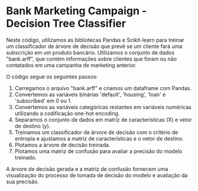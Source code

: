 <h1>Bank Marketing Campaign - Decision Tree Classifier</h1>
<p>Neste código, utilizamos as bibliotecas Pandas e Scikit-learn para treinar um classificador de árvore de decisão que prevê se um cliente fará uma subscrição em um produto bancário. Utilizamos o conjunto de dados "bank.arff", que contém informações sobre clientes que foram ou não contatados em uma campanha de marketing anterior.</p>
<p>O código segue os seguintes passos:</p>
<ol>
    <li>Carregamos o arquivo "bank.arff" e criamos um dataframe com Pandas.</li>
    <li>Convertemos as variáveis binárias 'default', 'housing', 'loan' e 'subscribed' em 0 ou 1.</li>
    <li>Convertemos as variáveis categóricas restantes em variáveis numéricas utilizando a codificação one-hot encoding.</li>
    <li>Separamos o conjunto de dados em matriz de características (X) e vetor de destino (y).</li>
    <li>Treinamos um classificador de árvore de decisão com o critério de entropia e ajustamos a matriz de características e o vetor de destino.</li>
    <li>Plotamos a árvore de decisão treinada.</li>
    <li>Plotamos uma matriz de confusão para avaliar a precisão do modelo treinado.</li>
</ol>
<p>A árvore de decisão gerada e a matriz de confusão fornecem uma visualização do processo de tomada de decisão do modelo e avaliação da sua precisão.</p>